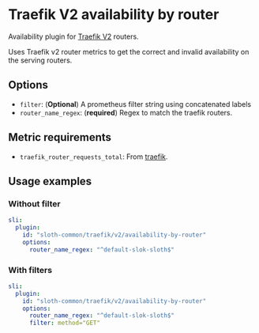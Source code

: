 # Traefik V2 availability by router

Availability plugin for [Traefik V2][traefik] routers.

Uses Traefik v2 router metrics to get the correct and invalid availability on the serving routers.

## Options

- `filter`: (**Optional**) A prometheus filter string using concatenated labels
- `router_name_regex`: (**required**) Regex to match the traefik routers.

## Metric requirements

- `traefik_router_requests_total`: From [traefik].

## Usage examples

### Without filter

```yaml
sli:
  plugin:
    id: "sloth-common/traefik/v2/availability-by-router"
    options:
      router_name_regex: "^default-slok-sloth$"
```

### With filters

```yaml
sli:
  plugin:
    id: "sloth-common/traefik/v2/availability-by-router"
    options:
      router_name_regex: "^default-slok-sloth$"
      filter: method="GET"
```

[traefik]: https://doc.traefik.io/traefik/v2.6/

